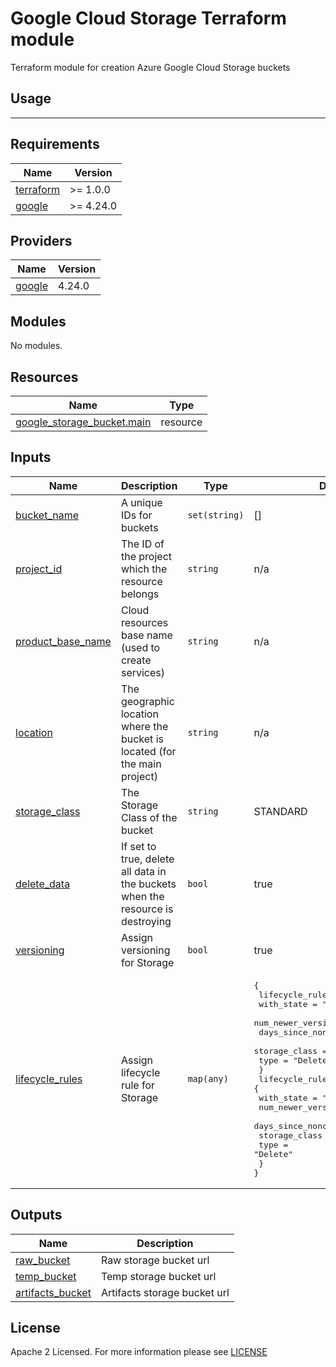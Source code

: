 # Google Cloud Storage Terraform module
Terraform module for creation Azure Google Cloud Storage buckets

## Usage
---
<!-- BEGIN_TF_DOCS -->
## Requirements

| Name                                                                      | Version   |
| ------------------------------------------------------------------------- | --------- |
| <a name="requirement_terraform"></a> [terraform](#requirement\_terraform) | >= 1.0.0  |
| <a name="requirement_google"></a> [google](#requirement\_google)          | >= 4.24.0 |

## Providers

| Name                                                       | Version |
| ---------------------------------------------------------- | ------- |
| <a name="provider_google"></a> [google](#provider\_google) | 4.24.0  |

## Modules

No modules.

## Resources

| Name                                                                                                                        | Type     |
| --------------------------------------------------------------------------------------------------------------------------- | -------- |
| [google_storage_bucket.main](https://registry.terraform.io/providers/hashicorp/google/latest/docs/resources/storage_bucket) | resource |
## Inputs

| Name                                                                                      | Description                                                                    | Type          | Default                                                                                                                                                                                                                                                                                                                                                                                                                                                                                             | Required |
| ----------------------------------------------------------------------------------------- | ------------------------------------------------------------------------------ | ------------- | --------------------------------------------------------------------------------------------------------------------------------------------------------------------------------------------------------------------------------------------------------------------------------------------------------------------------------------------------------------------------------------------------------------------------------------------------------------------------------------------------- | :------: |
| <a name="input_bucket_name"></a> [bucket\_name](#input\_bucket\_name)                     | A unique IDs for buckets                                                       | `set(string)` | []                                                                                                                                                                                                                                                                                                                                                                                                                                                                                                  |   yes    |
| <a name="input_project_id"></a> [project\_id](#input\_project\_id)                        | The ID of the project which the resource belongs                               | `string`      | n/a                                                                                                                                                                                                                                                                                                                                                                                                                                                                                                 |   yes    |
| <a name="input_product_base_name"></a> [product\_base\_name](#input\_product\_base\_name) | Cloud resources base name (used to create services)                            | `string`      | n/a                                                                                                                                                                                                                                                                                                                                                                                                                                                                                                 |   yes    |
| <a name="input_location"></a> [location](#input\_location)                                | The geographic location where the bucket is located (for the main project)     | `string`      | n/a                                                                                                                                                                                                                                                                                                                                                                                                                                                                                                 |   yes    |
| <a name="input_storage_class"></a> [storage\_class](#input\_storage\_class)               | The Storage Class of the bucket                                                | `string`      | STANDARD                                                                                                                                                                                                                                                                                                                                                                                                                                                                                            |    no    |
| <a name="input_delete_data"></a> [delete\_data](#input\_delete\_data)                     | If set to true, delete all data in the buckets when the resource is destroying | `bool`        | true                                                                                                                                                                                                                                                                                                                                                                                                                                                                                                |    no    |
| <a name="versioning"></a> [versioning](#input\_versioning)                                | Assign versioning for Storage                                                  | `bool`        | true                                                                                                                                                                                                                                                                                                                                                                                                                                                                                                |    no    |
| <a name="lifecycle_rules"></a> [lifecycle\_rules](#input\_lifecycle\_rules)               | Assign lifecycle rule for Storage                                              | `map(any)`    | <pre>{<br> lifecycle_rule_01 = {<br>   with_state                 = "ARCHIVED"<br>   num_newer_versions         = 2<br>   days_since_noncurrent_time = null<br>   storage_class              = ""<br>   type                       = "Delete"<br> }<br> lifecycle_rule_02 = {<br>   with_state                 = ""<br>   num_newer_versions         = null<br>   days_since_noncurrent_time = 7<br>   storage_class              = ""<br>   type                       = "Delete"<br> }<br>}</pre> |    no    |

## Outputs

| Name                                                                            | Description                  |
| ------------------------------------------------------------------------------- | ---------------------------- |
| <a name="raw_bucket"></a> [raw\_bucket](#output\_raw\_bucket)                   | Raw storage bucket url       |
| <a name="temp_bucket"></a> [temp\_bucket](#output\_temp\_bucket)                | Temp storage bucket url      |
| <a name="artifacts_bucket"></a> [artifacts\_bucket](#output\_artifacts\_bucket) | Artifacts storage bucket url |
<!-- END_TF_DOCS -->

## License

Apache 2 Licensed. For more information please see [LICENSE](https://github.com/data-platform-hq/terraform-google-cloud-storage/blob/main/LICENSE)
